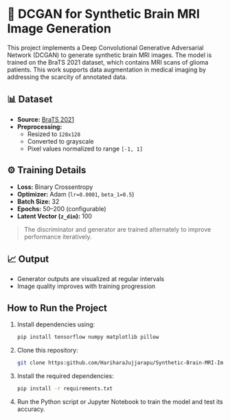 # 🧠 DCGAN for Synthetic Brain MRI Image Generation

This project implements a Deep Convolutional Generative Adversarial Network (DCGAN) to generate synthetic brain MRI images. The model is trained on the BraTS 2021 dataset, which contains MRI scans of glioma patients. This work supports data augmentation in medical imaging by addressing the scarcity of annotated data.

## 📊 Dataset
- **Source:** [BraTS 2021](https://drive.google.com/file/d/1DpIqAbGMCOAyXwX5MdfhFwLQKJLeB1il/view?usp=sharing)
- **Preprocessing:**
  - Resized to `128x128`
  - Converted to grayscale
  - Pixel values normalized to range `[-1, 1]`


## ⚙️ Training Details
- **Loss:** Binary Crossentropy
- **Optimizer:** Adam (`lr=0.0001`, `beta_1=0.5`)
- **Batch Size:** 32
- **Epochs:** 50–200 (configurable)
- **Latent Vector (`z_dim`):** 100

> The discriminator and generator are trained alternately to improve performance iteratively.

## 📈 Output
- Generator outputs are visualized at regular intervals
- Image quality improves with training progression

## How to Run the Project
1. Install dependencies using:
   ```bash
   pip install tensorflow numpy matplotlib pillow
2. Clone this repository:
   ```bash
   git clone https:github.com/HariharaJujjarapu/Synthetic-Brain-MRI-Image-Augmentation-Using-DCGAN.git
3. Install the required dependencies:
   ```bash
   pip install -r requirements.txt
4. Run the Python script or Jupyter Notebook to train the model and test its accuracy.

